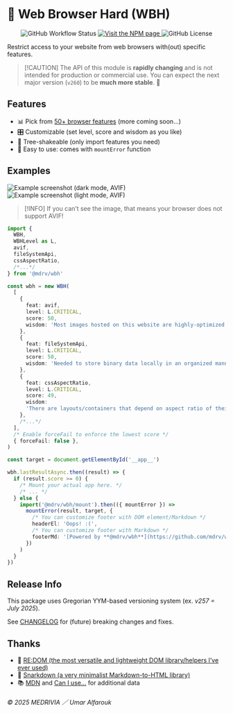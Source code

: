 # 🔨 Web Browser Hard (WBH)

<p align="center">
  <img alt="GitHub Workflow Status" src="https://img.shields.io/github/actions/workflow/status/mdrv/wbh/release.yml"/>
  <a href="https://www.npmjs.com/package/@mdrv/wbh">
    <img alt="Visit the NPM page" src="https://img.shields.io/npm/v/@mdrv/wbh"/>
  </a>
    <img alt="GitHub License" src="https://img.shields.io/github/license/mdrv/wbh">
</p>

Restrict access to your website from web browsers with(out) specific features.

>   [!CAUTION]
>   The API of this module is **rapidly changing** and is not intended for production or commercial use.
>   You can expect the next major version (`v260`) to be **much more stable**. 🌟

## Features

-   📊 Pick from [50+ browser features](wiki/Feature-list.md) (more coming soon...)
-   🎛️ Customizable (set level, score and wisdom as you like)
-   🌲 Tree-shakeable (only import features you need)
-   🚀 Easy to use: comes with `mountError` function

## Examples

![Example screenshot (dark mode, AVIF)](./res/example1-dark.avif#gh-dark-mode-only)
![Example screenshot (light mode, AVIF)](./res/example1-light.avif#gh-light-mode-only)

>   [!INFO]
>   If you can’t see the image, that means your browser does not support AVIF!

```ts
import {
  WBH,
  WBHLevel as L,
  avif,
  fileSystemApi,
  cssAspectRatio,
  /*...*/
} from '@mdrv/wbh'

const wbh = new WBH(
  [
    {
      feat: avif,
      level: L.CRITICAL,
      score: 50,
      wisdom: 'Most images hosted on this website are highly-optimized AVIF files.',
    },
    {
      feat: fileSystemApi,
      level: L.CRITICAL,
      score: 50,
      wisdom: 'Needed to store binary data locally in an organized manner.',
    },
    {
      feat: cssAspectRatio,
      level: L.CRITICAL,
      score: 49,
      wisdom:
      'There are layouts/containers that depend on aspect ratio of their surroundings.',
    },
    /*...*/
  ],
  /* Enable forceFail to enforce the lowest score */
  { forceFail: false },
)

const target = document.getElementById('__app__')

wbh.lastResultAsync.then((result) => {
  if (result.score >= 0) {
    /* Mount your actual app here. */
    /* ... */
  } else {
    import('@mdrv/wbh/mount').then(({ mountError }) =>
      mountError(result, target, {
        /* You can customize footer with DOM element/Markdown */
        headerEl: 'Oops! :(',
        /* You can customize footer with Markdown */
        footerMd: '[Powered by **@mdrv/wbh**](https://github.com/mdrv/wbh)',
      })
    )
  }
})
```

## Release Info

This package uses Gregorian YYM-based versioning system (ex. _v257 = July 2025_).

See [CHANGELOG](CHANGELOG.md) for (future) breaking changes and fixes.

## Thanks

-   🎨 [RE:DOM (the most versatile and lightweight DOM library/helpers I’ve ever used)](https://github.com/redom/redom)
-   📑 [Snarkdown (a very minimalist Markdown-to-HTML library)](https://github.com/developit/snarkdown)
-   📚 [MDN](https://github.com/mdn/browser-compat-data) and [Can I use...](https://github.com/Fyrd/caniuse) for additional data

###### © 2025 MEDRIVIA ／ Umar Alfarouk
